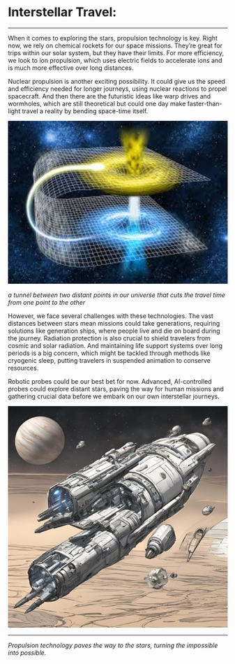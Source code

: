 # Interstellar Travel:  
---
When it comes to exploring the stars, propulsion technology is key. Right now, we rely on chemical rockets for our space missions. They’re great for trips within our solar system, but they have their limits. For more efficiency, we look to ion propulsion, which uses electric fields to accelerate ions and is much more effective over long distances.

Nuclear propulsion is another exciting possibility. It could give us the speed and efficiency needed for longer journeys, using nuclear reactions to propel spacecraft. And then there are the futuristic ideas like warp drives and wormholes, which are still theoretical but could one day make faster-than-light travel a reality by bending space-time itself.

<div style="text-align: center; width-60">
  <img src="https://raw.githubusercontent.com/Team-Dhruva/Blogsphotos/refs/heads/main/Blog7/ch8/img1.png">
</div>

*a tunnel between two distant points in our universe that cuts the travel time from one point to the other*

However, we face several challenges with these technologies. The vast distances between stars mean missions could take generations, requiring solutions like generation ships, where people live and die on board during the journey. Radiation protection is also crucial to shield travelers from cosmic and solar radiation. And maintaining life support systems over long periods is a big concern, which might be tackled through methods like cryogenic sleep, putting travelers in suspended animation to conserve resources.

Robotic probes could be our best bet for now. Advanced, AI-controlled probes could explore distant stars, paving the way for human missions and gathering crucial data before we embark on our own interstellar journeys.

<div style="text-align: center; width-60">
  <img src="https://raw.githubusercontent.com/Team-Dhruva/Blogsphotos/refs/heads/main/Blog7/ch8/img2.png">
</div>

---

*Propulsion technology paves the way to the stars, turning the impossible into possible.* 